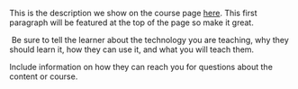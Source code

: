 This is the description we show on the course page [here](https://lab.github.com/deepsabode/cloud-computing-applications-year-2020). This first paragraph will be featured at the top of the page so make it great.
​

​
Be sure to tell the learner about the technology you are teaching, why they should learn it, how they can use it, and what you will teach them.
​


Include information on how they can reach you for questions about the content or course. 